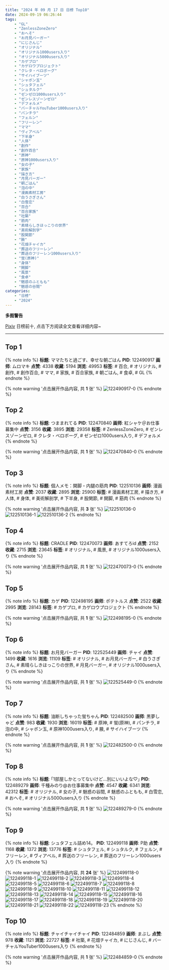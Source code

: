 ```yaml
---
title: "2024 年 09 月 17 日 日榜 Top10"
date: 2024-09-19 06:26:44
tags:
    - "GL"
    - "ZenlessZoneZero"
    - "おへそ"
    - "お月見バーガー"
    - "にじさんじ"
    - "オリジナル"
    - "オリジナル1000users入り"
    - "オリジナル5000users入り"
    - "カゲプロ"
    - "カゲロウプロジェクト"
    - "クレタ・ベロボーグ"
    - "サイハイブーツ"
    - "シャボン玉"
    - "シュタフェル"
    - "シュタルク"
    - "ゼンゼロ1000users入り"
    - "ゼンレスゾーンゼロ"
    - "デフォルメ"
    - "バーチャルYouTuber1000users入り"
    - "パンチラ"
    - "フェルン"
    - "フリーレン"
    - "ママ"
    - "ヴィアベル"
    - "下半身"
    - "人体"
    - "創作"
    - "創作百合"
    - "原神"
    - "原神1000users入り"
    - "女の子"
    - "家族"
    - "描き方"
    - "月見バーガー"
    - "朝ごはん"
    - "泡の中"
    - "漫画素材工房"
    - "白うさぎさん"
    - "白雪恋"
    - "百合"
    - "百合家族"
    - "社築"
    - "筋肉"
    - "素晴らしきほっこりの世界"
    - "美術解剖学"
    - "股関節"
    - "腋"
    - "花畑チャイカ"
    - "葬送のフリーレン"
    - "葬送のフリーレン1000users入り"
    - "蛍(原神)"
    - "身体"
    - "開脚"
    - "風景"
    - "食卓"
    - "魅惑のふともも"
    - "魅惑の谷間"
categories:
    - "日榜"
    - "2024"
---
```


<i class="fa fa-triangle-exclamation"></i>**多图警告**<i class="fa fa-triangle-exclamation"></i>

[Pixiv](https://www.pixiv.net/) 日榜前十, 点击下方阅读全文查看详细内容~

<!-- more -->

---

## Top 1

{% note info %}
**标题**: ママたちと過ごす、幸せな朝ごはん
**PID**: 122490917 **画师**: ムロマキ
**点赞**: 4338 **收藏**: 5194 **浏览**: 49953
**标签**: # 百合, # オリジナル, # 創作, # 創作百合, # ママ, # 家族, # 百合家族, # 朝ごはん, # 食卓, # GL
{% endnote %}

{% note warning '点击展开作品内容, 共 **1** 张' %}
![122490917-0](https://i.pixiv.re/img-original/img/2024/09/16/18/05/51/122490917_p0.jpg)
{% endnote %}

## Top 2

{% note info %}
**标题**: つままれてる
**PID**: 122470840 **画师**: 紅シャケ＠お仕事募集中
**点赞**: 3156 **收藏**: 3895 **浏览**: 29358
**标签**: # ZenlessZoneZero, # ゼンレスゾーンゼロ, # クレタ・ベロボーグ, # ゼンゼロ1000users入り, # デフォルメ
{% endnote %}

{% note warning '点击展开作品内容, 共 **1** 张' %}
![122470840-0](https://i.pixiv.re/img-original/img/2024/09/16/00/15/47/122470840_p0.jpg)
{% endnote %}

## Top 3

{% note info %}
**标题**: 個人メモ：開脚・内腿の筋肉
**PID**: 122510136 **画师**: 漫画素材工房
**点赞**: 2037 **收藏**: 2895 **浏览**: 25900
**标签**: # 漫画素材工房, # 描き方, # 人体, # 身体, # 美術解剖学, # 下半身, # 股関節, # 開脚, # 筋肉
{% endnote %}

{% note warning '点击展开作品内容, 共 **3** 张' %}
![122510136-0](https://i.pixiv.re/img-original/img/2024/09/17/06/00/09/122510136_p0.jpg)
![122510136-1](https://i.pixiv.re/img-original/img/2024/09/17/06/00/09/122510136_p1.jpg)
![122510136-2](https://i.pixiv.re/img-original/img/2024/09/17/06/00/09/122510136_p2.jpg)
{% endnote %}

## Top 4

{% note info %}
**标题**: CRADLE
**PID**: 122470073 **画师**: あすてろid
**点赞**: 2152 **收藏**: 2715 **浏览**: 23645
**标签**: # オリジナル, # 風景, # オリジナル1000users入り
{% endnote %}

{% note warning '点击展开作品内容, 共 **1** 张' %}
![122470073-0](https://i.pixiv.re/img-original/img/2024/09/16/00/01/26/122470073_p0.png)
{% endnote %}

## Top 5

{% note info %}
**标题**: カゲ
**PID**: 122498195 **画师**: ポテトルス
**点赞**: 2522 **收藏**: 2995 **浏览**: 28143
**标签**: # カゲプロ, # カゲロウプロジェクト
{% endnote %}

{% note warning '点击展开作品内容, 共 **1** 张' %}
![122498195-0](https://i.pixiv.re/img-original/img/2024/09/16/21/52/33/122498195_p0.jpg)
{% endnote %}

## Top 6

{% note info %}
**标题**: お月見バーガー
**PID**: 122525449 **画师**: チャイ
**点赞**: 1499 **收藏**: 1616 **浏览**: 11109
**标签**: # オリジナル, # お月見バーガー, # 白うさぎさん, # 素晴らしきほっこりの世界, # 月見バーガー, # オリジナル1000users入り
{% endnote %}

{% note warning '点击展开作品内容, 共 **1** 张' %}
![122525449-0](https://i.pixiv.re/img-original/img/2024/09/17/20/30/02/122525449_p0.png)
{% endnote %}

## Top 7

{% note info %}
**标题**: 油断しちゃった蛍ちゃん
**PID**: 122482500 **画师**: 黒夢しゃど
**点赞**: 983 **收藏**: 1930 **浏览**: 16019
**标签**: # 原神, # 蛍(原神), # パンチラ, # 泡の中, # シャボン玉, # 原神1000users入り, # 腋, # サイハイブーツ
{% endnote %}

{% note warning '点击展开作品内容, 共 **1** 张' %}
![122482500-0](https://i.pixiv.re/img-original/img/2024/09/16/11/54/46/122482500_p0.jpg)
{% endnote %}

## Top 8

{% note info %}
**标题**: ｢1部屋しかとってないけど…別にいいよな♡｣
**PID**: 122489279 **画师**: 千種みのり@お仕事募集中
**点赞**: 4547 **收藏**: 6341 **浏览**: 42312
**标签**: # オリジナル, # 女の子, # 魅惑の谷間, # 魅惑のふともも, # 白雪恋, # おへそ, # オリジナル5000users入り
{% endnote %}

{% note warning '点击展开作品内容, 共 **1** 张' %}
![122489279-0](https://i.pixiv.re/img-original/img/2024/09/16/17/10/55/122489279_p0.jpg)
{% endnote %}

## Top 9

{% note info %}
**标题**: シュタフェル詰め14。
**PID**: 122499118 **画师**: P助
**点赞**: 1168 **收藏**: 1372 **浏览**: 13776
**标签**: # シュタフェル, # シュタルク, # フェルン, # フリーレン, # ヴィアベル, # 葬送のフリーレン, # 葬送のフリーレン1000users入り
{% endnote %}

{% note warning '点击展开作品内容, 共 **24** 张' %}
![122499118-0](https://i.pixiv.re/img-original/img/2024/09/16/22/15/12/122499118_p0.png)
![122499118-1](https://i.pixiv.re/img-original/img/2024/09/16/22/15/12/122499118_p1.png)
![122499118-2](https://i.pixiv.re/img-original/img/2024/09/16/22/15/12/122499118_p2.png)
![122499118-3](https://i.pixiv.re/img-original/img/2024/09/16/22/15/12/122499118_p3.png)
![122499118-4](https://i.pixiv.re/img-original/img/2024/09/16/22/15/12/122499118_p4.png)
![122499118-5](https://i.pixiv.re/img-original/img/2024/09/16/22/15/12/122499118_p5.png)
![122499118-6](https://i.pixiv.re/img-original/img/2024/09/16/22/15/12/122499118_p6.png)
![122499118-7](https://i.pixiv.re/img-original/img/2024/09/16/22/15/12/122499118_p7.png)
![122499118-8](https://i.pixiv.re/img-original/img/2024/09/16/22/15/12/122499118_p8.png)
![122499118-9](https://i.pixiv.re/img-original/img/2024/09/16/22/15/12/122499118_p9.png)
![122499118-10](https://i.pixiv.re/img-original/img/2024/09/16/22/15/12/122499118_p10.png)
![122499118-11](https://i.pixiv.re/img-original/img/2024/09/16/22/15/12/122499118_p11.png)
![122499118-12](https://i.pixiv.re/img-original/img/2024/09/16/22/15/12/122499118_p12.png)
![122499118-13](https://i.pixiv.re/img-original/img/2024/09/16/22/15/12/122499118_p13.png)
![122499118-14](https://i.pixiv.re/img-original/img/2024/09/16/22/15/12/122499118_p14.png)
![122499118-15](https://i.pixiv.re/img-original/img/2024/09/16/22/15/12/122499118_p15.png)
![122499118-16](https://i.pixiv.re/img-original/img/2024/09/16/22/15/12/122499118_p16.png)
![122499118-17](https://i.pixiv.re/img-original/img/2024/09/16/22/15/12/122499118_p17.png)
![122499118-18](https://i.pixiv.re/img-original/img/2024/09/16/22/15/12/122499118_p18.png)
![122499118-19](https://i.pixiv.re/img-original/img/2024/09/16/22/15/12/122499118_p19.png)
![122499118-20](https://i.pixiv.re/img-original/img/2024/09/16/22/15/12/122499118_p20.png)
![122499118-21](https://i.pixiv.re/img-original/img/2024/09/16/22/15/12/122499118_p21.png)
![122499118-22](https://i.pixiv.re/img-original/img/2024/09/16/22/15/12/122499118_p22.png)
![122499118-23](https://i.pixiv.re/img-original/img/2024/09/16/22/15/12/122499118_p23.png)
{% endnote %}

## Top 10

{% note info %}
**标题**: チャイチャイチャイ
**PID**: 122484859 **画师**: まぶし
**点赞**: 978 **收藏**: 1121 **浏览**: 22727
**标签**: # 社築, # 花畑チャイカ, # にじさんじ, # バーチャルYouTuber1000users入り
{% endnote %}

{% note warning '点击展开作品内容, 共 **1** 张' %}
![122484859-0](https://i.pixiv.re/img-original/img/2024/09/16/13/44/51/122484859_p0.jpg)
{% endnote %}
